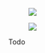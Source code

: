 <figure><img src="interactions/postpone-appointment-client.svg"></figure>
<figure><img src="interactions/postpone-appointment-server.svg"></figure>

Todo
